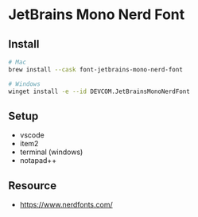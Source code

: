 # JetBrains Mono Nerd Font

## Install

```bash
# Mac
brew install --cask font-jetbrains-mono-nerd-font

# Windows
winget install -e --id DEVCOM.JetBrainsMonoNerdFont
```

## Setup

- vscode
- item2
- terminal (windows)
- notapad++

## Resource

- <https://www.nerdfonts.com/>
